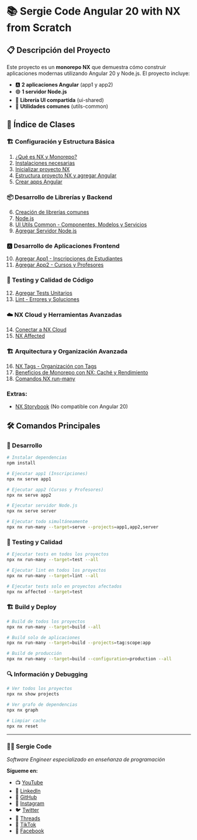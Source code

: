 # 📚 Sergie Code Angular 20 with NX from Scratch

## 📋 Descripción del Proyecto

Este proyecto es un **monorepo NX** que demuestra cómo construir aplicaciones modernas utilizando Angular 20 y Node.js. El proyecto incluye:

- 🅰️ **2 aplicaciones Angular** (app1 y app2)
- 🟢 **1 servidor Node.js** 
- 🎨 **Librería UI compartida** (ui-shared)
- 🔧 **Utilidades comunes** (utils-common)

## 📖 Índice de Clases

### 🏗️ Configuración y Estructura Básica
1. [¿Qué es NX y Monorepo?](clases/que-es-nx-y-monorepo.md)
2. [Instalaciones necesarias](clases/instalaciones-necesarias.md)
3. [Inicializar proyecto NX](clases/inicializar-proyecto-nx.md)
4. [Estructura proyecto NX y agregar Angular](clases/estructura-proyecto-nx-y-agregar-angular.md)
5. [Crear apps Angular](clases/crear-apps-angular.md)

### 📦 Desarrollo de Librerías y Backend
6. [Creación de librerías comunes](clases/creacion-de-librerias-comunes.md)
7. [Node.js](clases/node-js.md)
8. [UI Utils Common - Componentes, Modelos y Servicios](clases/ui-utils-common.md)
9. [Agregar Servidor Node.js](clases/agregar-server-nodejs.md)

### 🅰️ Desarrollo de Aplicaciones Frontend
10. [Agregar App1 - Inscripciones de Estudiantes](clases/agregar-app1-inscripciones.md)
11. [Agregar App2 - Cursos y Profesores](clases/agregar-app2-cursos-profesores.md)

### 🧪 Testing y Calidad de Código
12. [Agregar Tests Unitarios](clases/agregar-test-unitarios.md)
13. [Lint - Errores y Soluciones](clases/lint-errores.md)

### ☁️ NX Cloud y Herramientas Avanzadas
14. [Conectar a NX Cloud](clases/conectar-nx-cloud.md)
15. [NX Affected](clases/nx_affected_doc.md)

### 🏗️ Arquitectura y Organización Avanzada
16. [NX Tags - Organización con Tags](clases/nx_tags_doc.md)
17. [Beneficios de Monorepo con NX: Caché y Rendimiento](clases/beneficios-monorepo-nx-cache.md)
18. [Comandos NX run-many](clases/nx_comandos_run-many.md)

### Extras:
- [NX Storybook](clases/nx_storybook_doc.md) (No compatible con Angular 20)





## 🛠️ Comandos Principales

### 🚀 Desarrollo
```bash
# Instalar dependencias
npm install

# Ejecutar app1 (Inscripciones)
npx nx serve app1

# Ejecutar app2 (Cursos y Profesores)  
npx nx serve app2

# Ejecutar servidor Node.js
npx nx serve server

# Ejecutar todo simultáneamente
npx nx run-many --target=serve --projects=app1,app2,server
```

### 🧪 Testing y Calidad
```bash
# Ejecutar tests en todos los proyectos
npx nx run-many --target=test --all

# Ejecutar lint en todos los proyectos
npx nx run-many --target=lint --all

# Ejecutar tests solo en proyectos afectados
npx nx affected --target=test
```

### 🏗️ Build y Deploy
```bash
# Build de todos los proyectos
npx nx run-many --target=build --all

# Build solo de aplicaciones
npx nx run-many --target=build --projects=tag:scope:app

# Build de producción
npx nx run-many --target=build --configuration=production --all
```

### 🔍 Información y Debugging
```bash
# Ver todos los proyectos
npx nx show projects

# Ver grafo de dependencias
npx nx graph

# Limpiar cache
npx nx reset
```

---

### 👨‍💻 Sergie Code
*Software Engineer especializado en enseñanza de programación*

**Sígueme en:**
- 📺 [YouTube](https://www.youtube.com/@SergieCode)
- 💼 [LinkedIn](https://www.linkedin.com/in/sergiecode/)
- 🐙 [GitHub](https://github.com/sergiecode)
- 📸 [Instagram](https://www.instagram.com/sergiecode)
- 🐦 [Twitter](https://twitter.com/sergiecode)
- 🧵 [Threads](https://www.threads.net/@sergiecode)
- 🎵 [TikTok](https://www.tiktok.com/@sergiecode)
- 📘 [Facebook](https://www.facebook.com/sergiecodeok) 